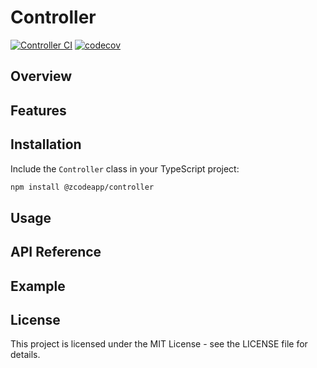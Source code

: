 # Controller

[![Controller CI](https://github.com/zcodeapp/msexpandable/actions/workflows/controller-workflow.yml/badge.svg?branch=main)](https://github.com/zcodeapp/msexpandable/actions/workflows/controller-workflow.yml) [![codecov](https://codecov.io/gh/zcodeapp/msexpandable/branch/main/graph/badge.svg?token=ZHJHX9L0CN&flag=controller)](https://app.codecov.io/gh/zcodeapp/msexpandable/tree/main/src%2Fcontroller%2Fsrc)

## Overview



## Features



## Installation

Include the `Controller` class in your TypeScript project:

```bash
npm install @zcodeapp/controller
```

## Usage



## API Reference



## Example



## License

This project is licensed under the MIT License - see the LICENSE file for details.